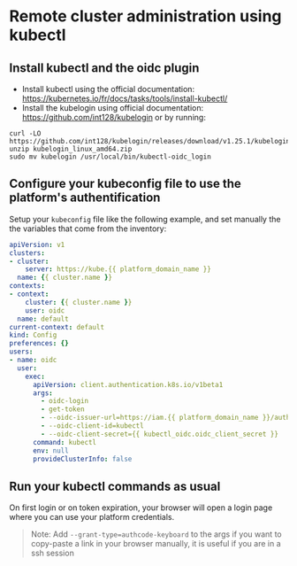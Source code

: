 # Remote cluster administration using kubectl

## Install kubectl and the oidc plugin

 - Install kubectl using the official documentation: https://kubernetes.io/fr/docs/tasks/tools/install-kubectl/
 - Install the kubelogin using official documentation: https://github.com/int128/kubelogin or by running:
 ```shellsession
 curl -LO https://github.com/int128/kubelogin/releases/download/v1.25.1/kubelogin_linux_amd64.zip
 unzip kubelogin_linux_amd64.zip
 sudo mv kubelogin /usr/local/bin/kubectl-oidc_login
 ```

## Configure your kubeconfig file to use the platform's authentification

Setup your `kubeconfig` file like the following example, and set manually the the variables that come from the inventory:
```yaml
apiVersion: v1
clusters:
- cluster:
    server: https://kube.{{ platform_domain_name }}
  name: {{ cluster.name }}
contexts:
- context:
    cluster: {{ cluster.name }}
    user: oidc
  name: default
current-context: default
kind: Config
preferences: {}
users:
- name: oidc
  user:
    exec:
      apiVersion: client.authentication.k8s.io/v1beta1
      args:
        - oidc-login
        - get-token
        - --oidc-issuer-url=https://iam.{{ platform_domain_name }}/auth/realms/{{ keycloak.realm.name }}
        - --oidc-client-id=kubectl
        - --oidc-client-secret={{ kubectl_oidc.oidc_client_secret }}
      command: kubectl
      env: null
      provideClusterInfo: false

```

## Run your kubectl commands as usual

On first login or on token expiration, your browser will open a login page where you can use your platform credentials.

> Note: Add `--grant-type=authcode-keyboard` to the args if you want to copy-paste a link in your browser manually, it is useful if you are in a ssh session
